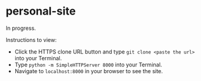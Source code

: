 # personal-site

In progress.

Instructions to view:
- Click the HTTPS clone URL button and type ```git clone <paste the url>``` into your Terminal.
- Type ```python -m SimpleHTTPServer 8000``` into your Terminal.
- Navigate to ```localhost:8000``` in your browser to see the site.

